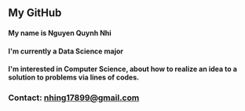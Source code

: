 ## My GitHub

#### My name is **Nguyen Quynh Nhi**
#### I'm currently **a Data Science major**
#### I'm interested in **Computer Science**, about how to realize an idea to a solution to problems via lines of codes.

### Contact: nhing17899@gmail.com
